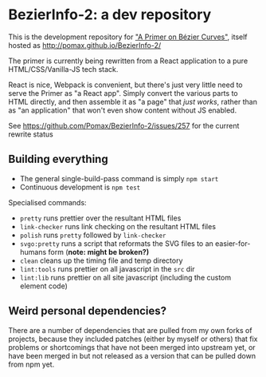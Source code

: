 # BezierInfo-2: a dev repository

This is the development repository for ["A Primer on Bézier Curves"](https://pomax.github.io.bezierinfo), itself hosted as http://pomax.github.io/BezierInfo-2/

The primer is currently being rewritten from a React application to a pure HTML/CSS/Vanilla-JS tech stack.

React is nice, Webpack is convenient, but there's just very little need to serve the Primer as "a React app". Simply convert the various parts to HTML directly, and then assemble it as "a page" that _just works_, rather than as "an application" that won't even show content without JS enabled.

See https://github.com/Pomax/BezierInfo-2/issues/257 for the current rewrite status

## Building everything

- The general single-build-pass command is simply `npm start`
- Continuous development is `npm test`

Specialised commands:

- `pretty` runs prettier over the resultant HTML files
- `link-checker` runs link checking on the resultant HTML files
- `polish` runs `pretty` followed by `link-checker`
- `svgo:pretty` runs a script that reformats the SVG files to an easier-for-humans form (**note: might be broken?)**
- `clean` cleans up the timing file and temp directory
- `lint:tools` runs prettier on all javascript in the `src` dir
- `lint:lib` runs prettier on all site javascript (including the custom element code)

## Weird personal dependencies?

There are a number of dependencies that are pulled from my own forks of projects, because they included patches (either by myself or others) that fix problems or shortcomings that have not been merged into upstream yet, or have been merged in but not released as a version that can be pulled down from npm yet.
